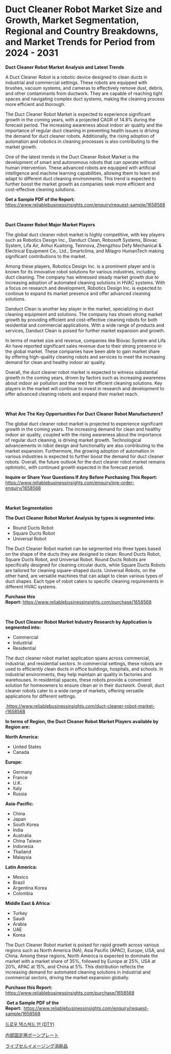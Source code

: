 <p><h1>Duct Cleaner Robot Market Size and Growth, Market Segmentation, Regional and Country Breakdowns, and Market Trends for Period from 2024 -  2031</h1></p><p><strong>Duct Cleaner Robot Market Analysis and Latest Trends</strong></p>
<p><p>A Duct Cleaner Robot is a robotic device designed to clean ducts in industrial and commercial settings. These robots are equipped with brushes, vacuum systems, and cameras to effectively remove dust, debris, and other contaminants from ductwork. They are capable of reaching tight spaces and navigating complex duct systems, making the cleaning process more efficient and thorough.</p><p>The Duct Cleaner Robot Market is expected to experience significant growth in the coming years, with a projected CAGR of 14.8% during the forecast period. The increasing awareness about indoor air quality and the importance of regular duct cleaning in preventing health issues is driving the demand for duct cleaner robots. Additionally, the rising adoption of automation and robotics in cleaning processes is also contributing to the market growth.</p><p>One of the latest trends in the Duct Cleaner Robot Market is the development of smart and autonomous robots that can operate without human intervention. These advanced robots are equipped with artificial intelligence and machine learning capabilities, allowing them to learn and adapt to different duct cleaning environments. This trend is expected to further boost the market growth as companies seek more efficient and cost-effective cleaning solutions.</p></p>
<p><strong>Get a Sample PDF of the Report:&nbsp;</strong> <a href="https://www.reliablebusinessinsights.com/enquiry/request-sample/1658568">https://www.reliablebusinessinsights.com/enquiry/request-sample/1658568</a></p>
<p>&nbsp;</p>
<p><strong>Duct Cleaner Robot Major Market Players</strong></p>
<p><p>The global duct cleaner robot market is highly competitive, with key players such as Robotics Design Inc., Danduct Clean, Robosoft Systems, Biovac System, Lifa Air, Anhui Kuaitong, Teinnova, Zhengzhou Defy Mechanical & Electrical Equipment Co,. Ltd., Smartclima, and Milagro HumanTech making significant contributions to the market.</p><p>Among these players, Robotics Design Inc. is a prominent player and is known for its innovative robot solutions for various industries, including duct cleaning. The company has witnessed steady market growth due to increasing adoption of automated cleaning solutions in HVAC systems. With a focus on research and development, Robotics Design Inc. is expected to continue to expand its market presence and offer advanced cleaning solutions.</p><p>Danduct Clean is another key player in the market, specializing in duct cleaning equipment and solutions. The company has shown strong market growth by providing efficient and cost-effective cleaning robots for both residential and commercial applications. With a wide range of products and services, Danduct Clean is poised for further market expansion and growth.</p><p>In terms of market size and revenue, companies like Biovac System and Lifa Air have reported significant sales revenue due to their strong presence in the global market. These companies have been able to gain market share by offering high-quality cleaning robots and services to meet the increasing demand for clean and healthy indoor air quality.</p><p>Overall, the duct cleaner robot market is expected to witness substantial growth in the coming years, driven by factors such as increasing awareness about indoor air pollution and the need for efficient cleaning solutions. Key players in the market will continue to invest in research and development to offer advanced cleaning robots and expand their market reach.</p></p>
<p>&nbsp;</p>
<p><strong>What Are The Key Opportunities For Duct Cleaner Robot Manufacturers?</strong></p>
<p><p>The global duct cleaner robot market is projected to experience significant growth in the coming years. The increasing demand for clean and healthy indoor air quality, coupled with the rising awareness about the importance of regular duct cleaning, is driving market growth. Technological advancements in robot design and functionality are also contributing to the market expansion. Furthermore, the growing adoption of automation in various industries is expected to further boost the demand for duct cleaner robots. Overall, the future outlook for the duct cleaner robot market remains optimistic, with continued growth expected in the forecast period.</p></p>
<p><strong>Inquire or Share Your Questions If Any Before Purchasing This Report:</strong> <a href="https://www.reliablebusinessinsights.com/enquiry/pre-order-enquiry/1658568">https://www.reliablebusinessinsights.com/enquiry/pre-order-enquiry/1658568</a></p>
<p>&nbsp;</p>
<p><strong>Market Segmentation</strong></p>
<p><strong>The Duct Cleaner Robot Market Analysis by types is segmented into:</strong></p>
<p><ul><li>Round Ducts Robot</li><li>Square Ducts Robot</li><li>Universal Robot</li></ul></p>
<p><p>The Duct Cleaner Robot market can be segmented into three types based on the shape of the ducts they are designed to clean: Round Ducts Robot, Square Ducts Robot, and Universal Robot. Round Ducts Robots are specifically designed for cleaning circular ducts, while Square Ducts Robots are tailored for cleaning square-shaped ducts. Universal Robots, on the other hand, are versatile machines that can adapt to clean various types of duct shapes. Each type of robot caters to specific cleaning requirements in different HVAC systems.</p></p>
<p><strong>Purchase this Report:&nbsp;</strong><a href="https://www.reliablebusinessinsights.com/purchase/1658568">https://www.reliablebusinessinsights.com/purchase/1658568</a></p>
<p>&nbsp;</p>
<p><strong>The Duct Cleaner Robot Market Industry Research by Application is segmented into:</strong></p>
<p><ul><li>Commercial</li><li>Industrial</li><li>Residential</li></ul></p>
<p><p>The duct cleaner robot market application spans across commercial, industrial, and residential sectors. In commercial settings, these robots are used to efficiently clean ducts in office buildings, hospitals, and schools. In industrial environments, they help maintain air quality in factories and warehouses. In residential spaces, these robots provide a convenient solution for homeowners to ensure clean air in their ductwork. Overall, duct cleaner robots cater to a wide range of markets, offering versatile applications for different settings.</p></p>
<p><a href="https://www.reliablebusinessinsights.com/duct-cleaner-robot-market-r1658568">&nbsp;https://www.reliablebusinessinsights.com/duct-cleaner-robot-market-r1658568</a></p>
<p><strong>In terms of Region, the Duct Cleaner Robot Market Players available by Region are:</strong></p>
<p>
    <p> <strong> North America: </strong>
        <ul>
            <li>United States</li>
            <li>Canada</li>
        </ul>
        </p> 
    <p> <strong> Europe: </strong>
        <ul>
            <li>Germany</li>
            <li>France</li>
            <li>U.K.</li>
            <li>Italy</li>
            <li>Russia</li>
        </ul>
        </p> 
    <p> <strong> Asia-Pacific: </strong>
        <ul>
            <li>China</li>
            <li>Japan</li>
            <li>South Korea</li>
            <li>India</li>
            <li>Australia</li>
            <li>China Taiwan</li>
            <li>Indonesia</li>
            <li>Thailand</li>
            <li>Malaysia</li>
        </ul>
        </p> 
    <p> <strong> Latin America: </strong>
        <ul>
            <li>Mexico</li>
            <li>Brazil</li>
            <li>Argentina Korea</li>
            <li>Colombia</li>
        </ul>
        </p> 
    <p> <strong> Middle East & Africa: </strong>
        <ul>
            <li>Turkey</li>
            <li>Saudi</li>
            <li>Arabia</li>
            <li>UAE</li>
            <li>Korea</li>
        </ul>
    </p>
    </p>
<p><p>The Duct Cleaner Robot market is poised for rapid growth across various regions such as North America (NA), Asia Pacific (APAC), Europe, USA, and China. Among these regions, North America is expected to dominate the market with a market share of 35%, followed by Europe at 25%, USA at 20%, APAC at 15%, and China at 5%. This distribution reflects the increasing demand for automated cleaning solutions in industrial and commercial sectors, driving the market expansion globally.</p></p>
<p><strong>Purchase this Report: </strong><a href="https://www.reliablebusinessinsights.com/purchase/1658568">https://www.reliablebusinessinsights.com/purchase/1658568</a></p>
<p>&nbsp;<strong>Get a Sample PDF of the Report:&nbsp;&nbsp;</strong><a href="https://www.reliablebusinessinsights.com/enquiry/request-sample/1658568">https://www.reliablebusinessinsights.com/enquiry/request-sample/1658568</a></p>
<p><strong></strong></p>
<p><p><a href="https://github.com/WilburKihn5676/Market-Research-Report-List-2/blob/main/735103987610.md">드로우 텍스쳐드 얀 (DTY)</a></p><p><a href="https://github.com/CieloStamm/Market-Research-Report-List-1/blob/main/400783495964.md">内部固定用ボーンプレート</a></p><p><a href="https://medium.com/@jordymiller39/%E3%83%A9%E3%82%A4%E3%83%96%E7%B4%B0%E8%83%9E%E3%82%A4%E3%83%A1%E3%83%BC%E3%82%B8%E3%83%B3%E3%82%B0%E6%B6%88%E8%80%97%E5%93%81%E5%B8%82%E5%A0%B4%E5%B1%95%E6%9C%9B-%E6%A5%AD%E7%95%8C%E6%A6%82%E8%A6%81%E3%81%A8%E4%BA%88%E6%B8%AC-2024%E5%B9%B4%E3%81%8B%E3%82%892031%E5%B9%B4-be78a66d58b4">ライブセルイメージング消耗品</a></p></p>